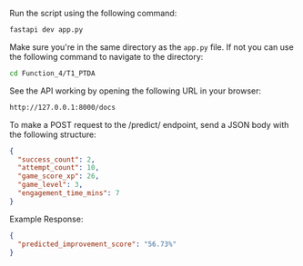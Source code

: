 Run the script using the following command:
```bash
fastapi dev app.py
```

Make sure you're in the same directory as the `app.py` file. If not you can use the following command to navigate to the directory:
```bash
cd Function_4/T1_PTDA
```

See the API working by opening the following URL in your browser:
```bash
http://127.0.0.1:8000/docs
```

To make a POST request to the /predict/ endpoint, send a JSON body with the following structure:
```json
{
  "success_count": 2,
  "attempt_count": 10,
  "game_score_xp": 26,
  "game_level": 3,
  "engagement_time_mins": 7
}
```

Example Response:
```json
{
  "predicted_improvement_score": "56.73%"
}
```